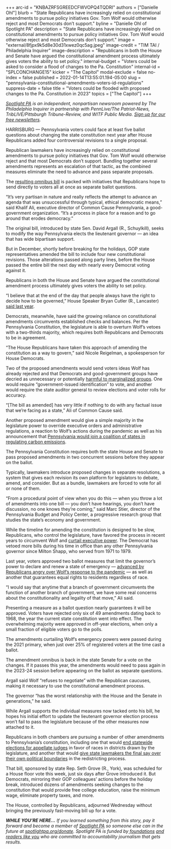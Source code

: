 +++
arc-id = "KNBAZRFSGREEDCFWVOPQ4TQDRI"
authors = ["Danielle Ohl"]
blurb = "State Republicans have increasingly relied on constitutional amendments to pursue policy initiatives Gov. Tom Wolf would otherwise reject and most Democrats don’t support."
byline = "Danielle Ohl of Spotlight PA"
description = "State Republicans have increasingly relied on constitutional amendments to pursue policy initiatives Gov. Tom Wolf would otherwise reject and most Democrats don’t support."
image = "external/8fjpx9k5d8e30d31xwez0qc5ag.jpeg"
image-credit = "TIM TAI / Philadelphia Inquirer"
image-description = "Republicans in both the House and Senate have argued the constitutional amendment process ultimately gives voters the ability to set policy."
internal-budget = "Voters could be asked to consider a flood of changes to the Pa. Constitution"
internal-id = "SPLCONCHANGE15"
kicker = "The Capitol"
modal-exclude = false
no-index = false
published = 2022-01-14T13:55:01.194-05:00
slug = "pennsylvania-constitutional-amendments-voters-id-regulations"
suppress-date = false
title = "Voters could be flooded with proposed changes to the Pa. Constitution in 2023"
topics = ["The Capitol"]
+++

<a href="https://www.spotlightpa.org/"><i>Spotlight PA</i></a><i> is an independent, nonpartisan newsroom powered by The Philadelphia Inquirer in partnership with PennLive/The Patriot-News, TribLIVE/Pittsburgh Tribune-Review, and WITF Public Media. </i><a href="https://www.spotlightpa.org/newsletters"><i>Sign up for our free newsletters</i></a><i>.</i>

HARRISBURG — Pennsylvania voters could face at least five ballot questions about changing the state constitution next year after House Republicans added four controversial revisions to a single proposal.

Republican lawmakers have increasingly relied on constitutional amendments to pursue policy initiatives that Gov. Tom Wolf would otherwise reject and that most Democrats don’t support. Bundling together several amendments represents an escalation of that tactic, as the combined measures eliminate the need to advance and pass separate proposals.

The <a href="https://www.legis.state.pa.us/CFDOCS/Legis/PN/Public/btCheck.cfm?txtType=PDF&sessYr=2021&sessInd=0&billBody=S&billTyp=B&billNbr=0106&pn=1279">resulting omnibus bill</a> is packed with initiatives that Republicans hope to send directly to voters all at once as separate ballot questions.

<script src="https://www.spotlightpa.org/embed.js" async></script><div data-spl-embed-version="1" data-spl-src="https://www.spotlightpa.org/embeds/newsletter/"></div>

“It’s very partisan in nature and really reflects the attempt to advance an agenda that was unsuccessful through typical, ethical democratic means,” said Khalif Ali, executive director of Common Cause Pennsylvania, a good-government organization. “It’s a process in place for a reason and to go around that erodes democracy.”

The original bill, introduced by state Sen. David Argall (R., Schuylkill), seeks to modify the way Pennsylvania elects the lieutenant governor — an idea that has wide bipartisan support.

But in December, shortly before breaking for the holidays, GOP state representatives amended the bill to include four new constitutional revisions. Those alterations passed along party lines, before the House passed the entire bill the next day with nearly every Democrat voting against it.

Republicans in both the House and Senate have argued the constitutional amendment process ultimately gives voters the ability to set policy.

“I believe that at the end of the day that people always have the right to decide how to be governed,” House Speaker Bryan Cutler (R., Lancaster) <a href="http://www.repcutler.com/News/23993/Latest-News/House-Advances-Plan-to-Restore-Faith-in-Constitution">said last year</a>.

Democrats, meanwhile, have said the growing reliance on constitutional amendments circumvents established checks and balances. Per the Pennsylvania Constitution, the legislature is able to overturn Wolf’s vetoes with a two-thirds majority, which requires both Republicans and Democrats to be in agreement.

“The House Republicans have taken this approach of amending the constitution as a way to govern,” said Nicole Reigelman, a spokesperson for House Democrats.

Two of the proposed amendments would send voters ideas Wolf has already rejected and that Democrats and good-government groups have decried as unnecessary or potentially <a href="https://www.inquirer.com/politics/election/pennsylvania-voter-id-research-experts-20210706.html">harmful to marginalized groups</a>. One would require “government-issued identification” to vote, and another would require the state auditor general to review elections and voter rolls for accuracy.

“[The bill as amended] has very little if nothing to do with any factual issue that we’re facing as a state,” Ali of Common Cause said.

Another proposed amendment would give a simple majority in the legislature power to override executive orders and administrative regulations, a reaction to Wolf’s actions during the pandemic as well as his announcement that <a href="https://web.archive.org/web/20220425011408/https://stateimpact.npr.org/pennsylvania/2022/01/10/wolf-vetoes-measure-to-block-rggi-entrance/">Pennsylvania would join a coalition of states in regulating carbon emissions</a>.

The Pennsylvania Constitution requires both the state House and Senate to pass proposed amendments in two concurrent sessions before they appear on the ballot.

Typically, lawmakers introduce proposed changes in separate resolutions, a system that gives each revision its own platform for legislators to debate, amend, and consider. But as a bundle, lawmakers are forced to vote for all or none of them.

“From a procedural point of view when you do this — when you throw a lot of amendments into one bill — you don’t have hearings, you don’t have discussion, no one knows they’re coming,” said Marc Stier, director of the Pennsylvania Budget and Policy Center, a progressive research group that studies the state’s economy and government.

While the timeline for amending the constitution is designed to be slow, Republicans, who control the legislature, have favored the process in recent years to circumvent Wolf and <a href="https://www.spotlightpa.org/news/2021/05/pa-primary-2021-ballot-question-disaster-declaration-results/">curtail executive power</a>. The Democrat has vetoed more bills during his time in office than any other Pennsylvania governor since Milton Shapp, who served from 1971 to 1979.

Last year, voters approved two ballot measures that limit the governor’s power to declare and renew a state of emergency — <a href="https://www.spotlightpa.org/news/2021/05/pa-primary-2021-ballot-question-disaster-declaration-results/">advanced by Republicans angry over Wolf’s response to the pandemic</a> — as well as another that guarantees equal rights to residents regardless of race.

“I would say that anytime that a branch of government circumvents the function of another branch of government, we have some real concerns about the constitutionality and legality of that move,” Ali said.

Presenting a measure as a ballot question nearly guarantees it will be approved. Voters have rejected only six of 49 amendments dating back to 1968, the year the current state constitution went into effect. The overwhelming majority were approved in off-year elections, when only a small fraction of eligible voters go to the polls.

The amendments curtailing Wolf’s emergency powers were passed during the 2021 primary, when just over 25% of registered voters at the time cast a ballot.

The amendment omnibus is back in the state Senate for a vote on the changes. If it passes this year, the amendments would need to pass again in the 2023-24 session before appearing on the ballot as separate questions.

Argall said Wolf “refuses to negotiate” with the Republican caucuses, making it necessary to use the constitutional amendment process.

The governor “has the worst relationship with the House and the Senate in generations,” he said.

<script src="https://www.spotlightpa.org/embed.js" async></script><div data-spl-embed-version="1" data-spl-src="https://www.spotlightpa.org/embeds/donate/"></div>

While Argall supports the individual measures now tacked onto his bill, he hopes his initial effort to update the lieutenant governor election process won’t fail to pass the legislature because of the other measures now attached to it.

Republicans in both chambers are pursuing a number of other amendments to Pennsylvania’s constitution, including one that would <a href="https://www.spotlightpa.org/news/2021/01/pennsylvania-supreme-court-gerrymandering-judicial-districts/">end statewide elections for appellate judges</a> in favor of races in districts drawn by the legislature, and another that would <a href="https://www.spotlightpa.org/news/2022/01/pennsylvania-redistricting-legislative-panel-constitutional-map/">give state lawmakers the final say over their own political boundaries</a> in the redistricting process.

That bill, sponsored by state Rep. Seth Grove (R., York), was scheduled for a House floor vote this week, just six days after Grove introduced it. But Democrats, mirroring their GOP colleagues’ actions before the holiday break, introduced dozens of amendments seeking changes to the constitution that would provide free college education, raise the minimum wage, eliminate property taxes, and more.

The House, controlled by Republicans, adjourned Wednesday without bringing the previously fast-moving bill up for a vote.

<i><b>WHILE YOU’RE HERE...</b></i><i> If you learned something from this story, pay it forward and become a member of </i><a href="https://www.spotlightpa.org/"><i>Spotlight PA</i></a><i> so someone else can in the future at </i><a href="https://www.spotlightpa.org/donate"><i>spotlightpa.org/donate</i></a><i>. Spotlight PA is funded by</i><a href="https://www.spotlightpa.org/support"><i> foundations</i></a><i> </i><a href="https://www.spotlightpa.org/support"><i>and readers like you</i></a><i> who are committed to accountability journalism that gets results.</i>
